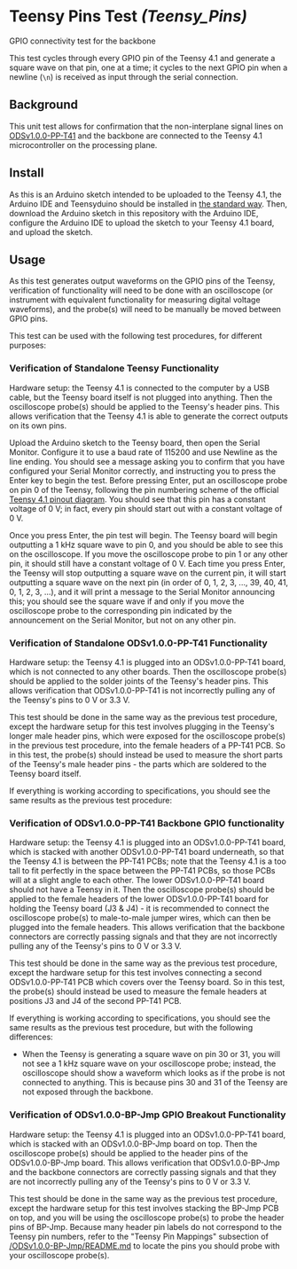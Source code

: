 # Teensy Pins Test _(Teensy_Pins)_

GPIO connectivity test for the backbone

This test cycles through every GPIO pin of the Teensy 4.1 and generate a square wave on that pin, one at a time; it cycles to the next GPIO pin when a newline (`\n`) is received as input through the serial connection.

## Background

This unit test allows for confirmation that the non-interplane signal lines on [ODSv1.0.0-PP-T41](../../ODSv1.0.0-PP-T41) and the backbone are connected to the Teensy 4.1 microcontroller on the processing plane.

## Install

As this is an Arduino sketch intended to be uploaded to the Teensy 4.1, the Arduino IDE and Teensyduino should be installed in [the standard way](https://www.pjrc.com/teensy/td_download.html). Then, download the Arduino sketch in this repository with the Arduino IDE, configure the Arduino IDE to upload the sketch to your Teensy 4.1 board, and upload the sketch.

## Usage

As this test generates output waveforms on the GPIO pins of the Teensy, verification of functionality will need to be done with an oscilloscope (or instrument with equivalent functionality for measuring digital voltage waveforms), and the probe(s) will need to be manually be moved between GPIO pins.

This test can be used with the following test procedures, for different purposes:

### Verification of Standalone Teensy Functionality

Hardware setup: the Teensy 4.1 is connected to the computer by a USB cable, but the Teensy board itself is not plugged into anything. Then the oscilloscope probe(s) should be applied to the Teensy's header pins. This allows verification that the Teensy 4.1 is able to generate the correct outputs on its own pins.

Upload the Arduino sketch to the Teensy board, then open the Serial Monitor. Configure it to use a baud rate of 115200 and use Newline as the line ending. You should see a message asking you to confirm that you have configured your Serial Monitor correctly, and instructing you to press the Enter key to begin the test. Before pressing Enter, put an oscilloscope probe on pin 0 of the Teensy, following the pin numbering scheme of the official [Teensy 4.1 pinout diagram](../../Parts/Board/Teensy%204/Pinout%20Card.pdf). You should see that this pin has a constant voltage of 0 V; in fact, every pin should start out with a constant voltage of 0 V.

Once you press Enter, the pin test will begin. The Teensy board will begin outputting a 1 kHz square wave to pin 0, and you should be able to see this on the oscilloscope. If you move the oscilloscope probe to pin 1 or any other pin, it should still have a constant voltage of 0 V. Each time you press Enter, the Teensy will stop outputting a square wave on the current pin, it will start outputting a square wave on the next pin (in order of 0, 1, 2, 3, ..., 39, 40, 41, 0, 1, 2, 3, ...), and it will print a message to the Serial Monitor announcing this; you should see the square wave if and only if you move the oscilloscope probe to the corresponding pin indicated by the announcement on the Serial Monitor, but not on any other pin.

### Verification of Standalone ODSv1.0.0-PP-T41 Functionality

Hardware setup: the Teensy 4.1 is plugged into an ODSv1.0.0-PP-T41 board, which is not connected to any other boards. Then the oscilloscope probe(s) should be applied to the solder joints of the Teensy's header pins. This allows verification that ODSv1.0.0-PP-T41 is not incorrectly pulling any of the Teensy's pins to 0 V or 3.3 V.

This test should be done in the same way as the previous test procedure, except the hardware setup for this test involves plugging in the Teensy's longer male header pins, which were exposed for the oscilloscope probe(s) in the previous test procedure, into the female headers of a PP-T41 PCB. So in this test, the probe(s) should instead be used to measure the short parts of the Teensy's male header pins - the parts which are soldered to the Teensy board itself.

If everything is working according to specifications, you should see the same results as the previous test procedure:

### Verification of ODSv1.0.0-PP-T41 Backbone GPIO functionality

Hardware setup: the Teensy 4.1 is plugged into an ODSv1.0.0-PP-T41 board, which is stacked with another ODSv1.0.0-PP-T41 board underneath, so that the Teensy 4.1 is between the PP-T41 PCBs; note that the Teensy 4.1 is a too tall to fit perfectly in the space between the PP-T41 PCBs, so those PCBs will at a slight angle to each other. The lower ODSv1.0.0-PP-T41 board should not have a Teensy in it. Then the oscilloscope probe(s) should be applied to the female headers of the lower ODSv1.0.0-PP-T41 board for holding the Teensy board (J3 & J4) - it is recommended to connect the oscilloscope probe(s) to male-to-male jumper wires, which can then be plugged into the female headers. This allows verification that the backbone connectors are correctly passing signals and that they are not incorrectly pulling any of the Teensy's pins to 0 V or 3.3 V.

This test should be done in the same way as the previous test procedure, except the hardware setup for this test involves connecting a second ODSv1.0.0-PP-T41 PCB which covers over the Teensy board. So in this test, the probe(s) should instead be used to measure the female headers at positions J3 and J4 of the second PP-T41 PCB.

If everything is working according to specifications, you should see the same results as the previous test procedure, but with the following differences:

- When the Teensy is generating a square wave on pin 30 or 31, you will not see a 1 kHz square wave on your oscilloscope probe; instead, the oscilloscope should show a waveform which looks as if the probe is not connected to anything. This is because pins 30 and 31 of the Teensy are not exposed through the backbone.

### Verification of ODSv1.0.0-BP-Jmp GPIO Breakout Functionality

Hardware setup: the Teensy 4.1 is plugged into an ODSv1.0.0-PP-T41 board, which is stacked with an ODSv1.0.0-BP-Jmp board on top. Then the oscilloscope probe(s) should be applied to the header pins of the ODSv1.0.0-BP-Jmp board. This allows verification that ODSv1.0.0-BP-Jmp and the backbone connectors are correctly passing signals and that they are not incorrectly pulling any of the Teensy's pins to 0 V or 3.3 V.

This test should be done in the same way as the previous test procedure, except the hardware setup for this test involves stacking the BP-Jmp PCB on top, and you will be using the oscilloscope probe(s) to probe the header pins of BP-Jmp. Because many header pin labels do not correspond to the Teensy pin numbers, refer to the "Teensy Pin Mappings" subsection of [/ODSv1.0.0-BP-Jmp/README.md](../../ODSv1.0.0-BP-Jmp/README.md) to locate the pins you should probe with your oscilloscope probe(s).
